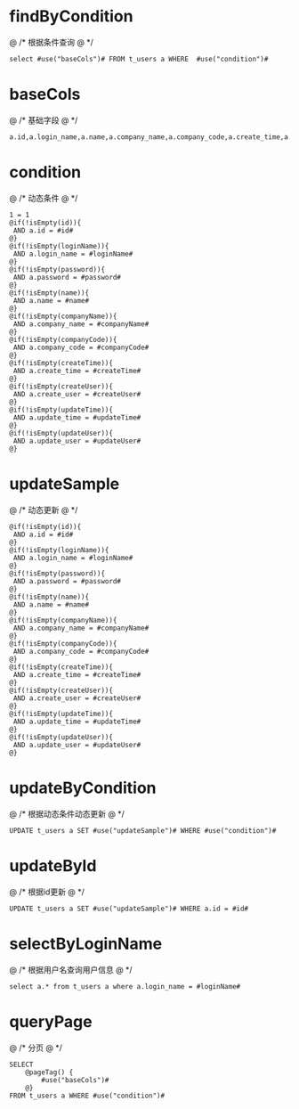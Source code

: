 
findByCondition
===
@ /*
    根据条件查询
@ */

	select #use("baseCols")# FROM t_users a WHERE  #use("condition")#

baseCols
===
@ /*
    基础字段
@ */

	a.id,a.login_name,a.name,a.company_name,a.company_code,a.create_time,a.create_user,a.update_time,a.update_user

condition
===
@ /*
    动态条件
@ */

	1 = 1
	@if(!isEmpty(id)){
	 AND a.id = #id#
	@}
	@if(!isEmpty(loginName)){
	 AND a.login_name = #loginName#
	@}
	@if(!isEmpty(password)){
	 AND a.password = #password#
	@}
	@if(!isEmpty(name)){
	 AND a.name = #name#
	@}
	@if(!isEmpty(companyName)){
	 AND a.company_name = #companyName#
	@}
	@if(!isEmpty(companyCode)){
	 AND a.company_code = #companyCode#
	@}
	@if(!isEmpty(createTime)){
	 AND a.create_time = #createTime#
	@}
	@if(!isEmpty(createUser)){
	 AND a.create_user = #createUser#
	@}
	@if(!isEmpty(updateTime)){
	 AND a.update_time = #updateTime#
	@}
	@if(!isEmpty(updateUser)){
	 AND a.update_user = #updateUser#
	@}


updateSample
===
@ /*
    动态更新
@ */

	@if(!isEmpty(id)){
	 AND a.id = #id#
	@}
	@if(!isEmpty(loginName)){
	 AND a.login_name = #loginName#
	@}
	@if(!isEmpty(password)){
	 AND a.password = #password#
	@}
	@if(!isEmpty(name)){
	 AND a.name = #name#
	@}
	@if(!isEmpty(companyName)){
	 AND a.company_name = #companyName#
	@}
	@if(!isEmpty(companyCode)){
	 AND a.company_code = #companyCode#
	@}
	@if(!isEmpty(createTime)){
	 AND a.create_time = #createTime#
	@}
	@if(!isEmpty(createUser)){
	 AND a.create_user = #createUser#
	@}
	@if(!isEmpty(updateTime)){
	 AND a.update_time = #updateTime#
	@}
	@if(!isEmpty(updateUser)){
	 AND a.update_user = #updateUser#
	@}

updateByCondition
===
@ /*
    根据动态条件动态更新
@ */

    UPDATE t_users a SET #use("updateSample")# WHERE #use("condition")#
    
updateById
===
@ /*
    根据id更新
@ */

    UPDATE t_users a SET #use("updateSample")# WHERE a.id = #id#

selectByLoginName
===
@ /*
    根据用户名查询用户信息
@ */

    select a.* from t_users a where a.login_name = #loginName#

queryPage
===
@ /*
    分页
@ */

    SELECT 
        @pageTag() {  
            #use("baseCols")# 
        @}  
    FROM t_users a WHERE #use("condition")#
   